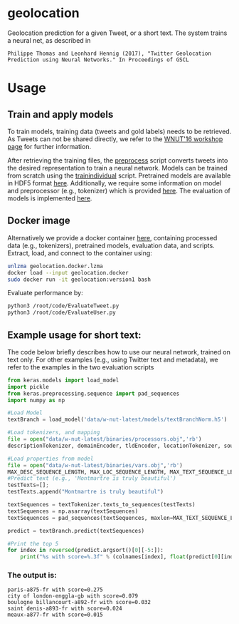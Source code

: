 # geolocation
Geolocation prediction for a given Tweet, or a short text. The system trains a neural net, as described in

	Philippe Thomas and Leonhard Hennig (2017), "Twitter Geolocation Prediction using Neural Networks." In Proceedings of GSCL

# Usage

## Train and apply models
To train models, training data (tweets and gold labels) needs to be retrieved. As Tweets can not be shared directly, we refer to the [WNUT'16 workshop page](http://noisy-text.github.io/2016/geo-shared-task.html) for further information.

After retrieving the training files, the [preprocess](https://github.com/Erechtheus/geolocation/blob/master/Preprocess.py) script converts tweets into the desired representation to train a neural network. Models can be trained from scratch using the [trainindividual](https://github.com/Erechtheus/geolocation/blob/master/TrainIndividualModels.py) script. Pretrained models are available in HDF5 format [here](https://drive.google.com/open?id=0B9uTfq0OyHAsREphWG9OdHptREU). Additionally, we require some information on model and preprocessor (e.g., tokenizer) which is provided [here](https://drive.google.com/open?id=0B9uTfq0OyHAsZHRacHF3NDVObXc). The evaluation of models is implemented [here](https://github.com/Erechtheus/geolocation/blob/master/EvaluateTweet.py).

## Docker image 
Alternatively we provide a docker container [here](https://drive.google.com/file/d/0B9uTfq0OyHAsRFJlZlViLUN2UVU/view?usp=sharing), containing processed data (e.g., tokenizers), pretrained models, evaluation data, and scripts. Extract, load, and connect to the container using:
```bash
unlzma geolocation.docker.lzma
docker load --input geolocation.docker
sudo docker run -it geolocation:version1 bash
```

Evaluate performance by:
```bash
python3 /root/code/EvaluateTweet.py 
python3 /root/code/EvaluateUser.py
```


## Example usage for short text:
The code below briefly describes how to use our neural network, trained on text only. For other examples (e.g., using Twitter text and metadata), we refer to the examples in the two evaluation scripts

```python
from keras.models import load_model
import pickle
from keras.preprocessing.sequence import pad_sequences
import numpy as np

#Load Model
textBranch = load_model('data/w-nut-latest/models/textBranchNorm.h5')

#Load tokenizers, and mapping
file = open("data/w-nut-latest/binaries/processors.obj",'rb')
descriptionTokenizer, domainEncoder, tldEncoder, locationTokenizer, sourceEncoder, textTokenizer, nameTokenizer, timeZoneTokenizer, utcEncoder, langEncoder, timeEncoder, placeMedian, classes, colnames = pickle.load(file)

#Load properties from model
file = open("data/w-nut-latest/binaries/vars.obj",'rb')
MAX_DESC_SEQUENCE_LENGTH, MAX_LOC_SEQUENCE_LENGTH, MAX_TEXT_SEQUENCE_LENGTH, MAX_NAME_SEQUENCE_LENGTH, MAX_TZ_SEQUENCE_LENGTH = pickle.load(file)
#Predict text (e.g., 'Montmartre is truly beautiful')
testTexts=[];
testTexts.append("Montmartre is truly beautiful")

textSequences = textTokenizer.texts_to_sequences(testTexts)
textSequences = np.asarray(textSequences)
textSequences = pad_sequences(textSequences, maxlen=MAX_TEXT_SEQUENCE_LENGTH)

predict = textBranch.predict(textSequences)

#Print the top 5
for index in reversed(predict.argsort()[0][-5:]):
    print("%s with score=%.3f" % (colnames[index], float(predict[0][index])) )
```

### The output is:
	paris-a875-fr with score=0.275
	city of london-enggla-gb with score=0.079
	boulogne billancourt-a892-fr with score=0.032
	saint denis-a893-fr with score=0.024
	meaux-a877-fr with score=0.015

